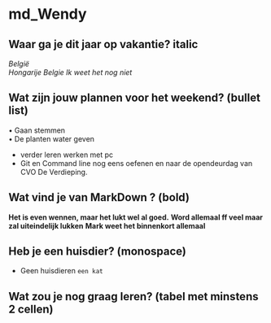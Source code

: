 # md_Wendy
## Waar ga je dit jaar op vakantie? italic
*België*  
_Hongarije_
_Belgie_
_Ik weet het nog niet_

## Wat zijn jouw plannen voor het weekend? (bullet list)
• Gaan stemmen  
• De planten water geven
* verder leren werken met pc 
* Git en Command line nog eens oefenen en naar de opendeurdag van CVO De Verdieping.

## Wat vind je van MarkDown ? (bold)
**Het is even wennen, maar het lukt wel al goed.**
**Word allemaal ff veel maar zal uiteindelijk lukken**
**Mark weet het binnenkort allemaal**

## Heb je een huisdier? (monospace)

* Geen huisdieren 
`een kat`

## Wat zou je nog graag leren? (tabel met minstens 2 cellen)
